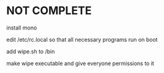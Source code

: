 # **NOT COMPLETE** #
install mono

edit /etc/rc.local so that all necessary programs run on boot

add wipe.sh to /bin

make wipe executable and give everyone permissions to it
